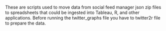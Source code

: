 These are scripts used to move data from social feed manager json zip files to spreadsheets that could be ingested into Tableau, R, and other applications. Before running the twitter_graphs
 file you have to twitter2r file to prepare the data.
